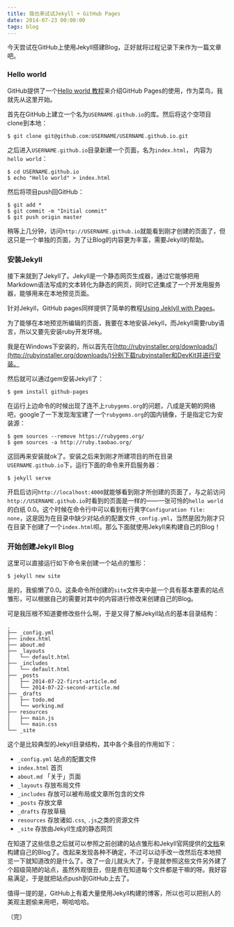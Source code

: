 ```yaml
---
title: 我也来试试Jekyll + GitHub Pages
date: 2014-07-23 00:00:00
tags: blog
---
```


今天尝试在GitHub上使用Jekyll搭建Blog，正好就将过程记录下来作为一篇文章吧。

### Hello world

GitHub提供了一个[Hello world 教程](https://pages.github.com/)来介绍GitHub Pages的使用，作为菜鸟，我就先从这里开始。

首先在GitHub上建立一个名为`USERNAME.github.io`的库。然后将这个空项目clone到本地：

    $ git clone git@github.com:USERNAME/USERNAME.github.io.git

之后进入`USERNAME.github.io`目录新建一个页面，名为`index.html`， 内容为`hello world`：

    $ cd USERNAME.github.io
    $ echo "Hello world" > index.html

然后将项目push回GitHub：

    $ git add *
    $ git commit -m "Initial commit"
    $ git push origin master

稍等上几分钟，访问`http://USERNAME.github.io`就能看到刚才创建的页面了，但这只是一个单独的页面，为了让Blog的内容更为丰富，需要Jekyll的帮助。
<!--more-->

### 安装Jekyll

接下来就到了Jekyll了。Jekyll是一个静态网页生成器，通过它能够把用Markdown语法写成的文本转化为静态的网页，同时它还集成了一个开发用服务器，能够用来在本地预览页面。

针对Jekyll，GitHub pages同样提供了简单的教程[Using Jeklyll with Pages](https://help.github.com/articles/using-jekyll-with-pages)。

为了能够在本地预览所编辑的页面，我要在本地安装Jekyll，而Jekyll需要ruby语言，所以又要先安装ruby开发环境。

我是在Windows下安装的，所以首先在[http://rubyinstaller.org/downloads/](http://rubyinstaller.org/downloads/)分别下载rubyinstaller和DevKit并进行安装。

然后就可以通过gem安装Jekyll了：

    $ gem install github-pages

在运行上边命令的时候出现了连不上`rubygems.org`的问题，八成是天朝的网络吧，google了一下发现淘宝建了一个`rubygems.org`的国内镜像，于是指定它为安装源：

    $ gem sources --remove https://rubygems.org/
    $ gem sources -a http://ruby.taobao.org/

这回再来安装就ok了。安装之后来到刚才所建项目的所在目录`USERNAME.github.io`下，运行下面的命令来开启服务器：

    $ jekyll serve

开启后访问`http://localhost:4000`就能够看到刚才所创建的页面了，与之前访问`http://USERNAME.github.io`时看到的页面是一样的——一张可怜的`hello world`的白纸 0.0。这个时候在命令行中可以看到有行黄字`Configuration file: none`，这是因为在目录中缺少对站点的配置文件`_config.yml`，当然是因为刚才只在目录下创建了一个`index.html`呗。那么下面就使用Jekyll来构建自己的Blog！

### 开始创建Jekyll Blog

这里可以直接运行如下命令来创建一个站点的雏形：

    $ jekyll new site

是的，我偷懒了0.0。这条命令所创建的`site`文件夹中是一个具有基本要素的站点雏形，可以根据自己的需要对其中的内容进行修改来创建自己的Blog。

可是我压根不知道要修改些什么啊，于是又得了解Jekyll站点的基本目录结构：

    .
    ├── _config.yml
    ├── index.html
    ├── about.md
    ├── _layouts
    │   └── default.html
    ├── _includes           
    │   └── default.html
    ├── _posts
    │   ├── 2014-07-22-first-article.md
    │   └── 2014-07-22-second-article.md
    ├── _drafts
    │   ├── todo.md
    │   └── working.md
    ├── resources
    │   ├── main.js
    │   └── main.css
    └── _site


这个是比较典型的Jekyll目录结构，其中各个条目的作用如下：

- `_config.yml` 站点的配置文件
- `index.html` 首页
- `about.md` 「关于」页面
- `_layouts` 存放布局文件
- `_includes` 存放可以被布局或文章所包含的文件
- `_posts` 存放文章
- `_drafts` 存放草稿
- `resources` 存放诸如`.css`, `.js`之类的资源文件
- `_site` 存放由Jekyll生成的静态网页

在知道了这些信息之后就可以参照之前创建的站点雏形和Jekyll官网提供的[文档](http://jekyllrb.com/docs/home/)来构建自己的Blog了。改起来发现各种不确定，不过可以动手改一改然后在本地预览一下就知道改的是什么了。改了一会儿就头大了，于是就参照这些文件另外建了个超级简陋的站点，虽然外观很丑，但是贵在知道每个文件都是干嘛的呀。我好容易满足，于是就把站点push到GitHub上去了。

值得一提的是，GitHub上有着大量使用Jekyll构建的博客，所以也可以把别人的美观主题偷来用吧，啊哈哈哈。

（完）
